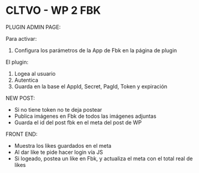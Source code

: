 CLTVO - WP 2 FBK
================

PLUGIN ADMIN PAGE:

Para activar:
1. Configura los parámetros de la App de Fbk en la página de plugin

El plugin:
1. Logea al usuario
2. Autentica
3. Guarda en la base el AppId, Secret, PagId, Token y expiración


NEW POST:
- Si no tiene token no te deja postear
- Publica imágenes en Fbk de todos las imágenes adjuntas
- Guarda el id del post fbk en el meta del post de WP

FRONT END:
- Muestra los likes guardados en el meta
- Al dar like te pide hacer login vía JS
- Si logeado, postea un like en Fbk, y actualiza el meta con el total real de likes